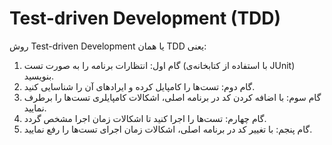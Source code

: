 # Test-driven Development (TDD)
روش Test-driven Development یا همان TDD یعنی:

1. گام اول: انتظارات برنامه را به صورت تست (با استفاده از کتابخانه‌ی JUnit) بنویسید.
2. گام دوم: تست‌ها را کامپایل کرده و ایرادهای آن را شناسایی کنید.
3. گام سوم: با اضافه کردن کد در برنامه اصلی، اشکالات کامپایلری تست‌ها را برطرف نمایید.
4. گام چهارم: تست‌ها را اجرا کنید تا اشکالات زمان اجرا مشخص گردد.
5. گام پنجم: با تغییر کد در برنامه اصلی، اشکالات زمان اجرای تست‌ها را رفع نمایید.
